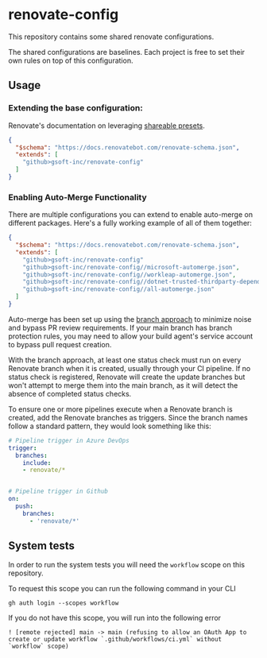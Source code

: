 # renovate-config

This repository contains some shared renovate configurations.

The shared configurations are baselines. Each project is free to set their own rules on top of this configuration.

## Usage

### Extending the base configuration:

Renovate's documentation on leveraging [shareable presets](https://docs.renovatebot.com/config-presets/#shareable-config-presets).

```json
{
  "$schema": "https://docs.renovatebot.com/renovate-schema.json",
  "extends": [
    "github>gsoft-inc/renovate-config"
  ]
}
```

### Enabling Auto-Merge Functionality

There are multiple configurations you can extend to enable auto-merge on different packages. Here's a fully working example of all of them together:

```json
{
  "$schema": "https://docs.renovatebot.com/renovate-schema.json",
  "extends": [
    "github>gsoft-inc/renovate-config"
    "github>gsoft-inc/renovate-config//microsoft-automerge.json",
    "github>gsoft-inc/renovate-config//workleap-automerge.json",
    "github>gsoft-inc/renovate-config//dotnet-trusted-thirdparty-dependencies-automerge.json",
    "github>gsoft-inc/renovate-config//all-automerge.json"
  ]
}

```

Auto-merge has been set up using the [branch approach](https://docs.renovatebot.com/key-concepts/automerge/#branch-vs-pr-automerging) to minimize noise and bypass PR review requirements. If your main branch has branch protection rules, you may need to allow your build agent's service account to bypass pull request creation.

With the branch approach, at least one status check must run on every Renovate branch when it is created, usually through your CI pipeline. If no status check is registered, Renovate will create the update branches but won't attempt to merge them into the main branch, as it will detect the absence of completed status checks.

To ensure one or more pipelines execute when a Renovate branch is created, add the Renovate branches as triggers. Since the branch names follow a standard pattern, they would look something like this:

```yaml
# Pipeline trigger in Azure DevOps
trigger:
  branches:
    include:
    - renovate/*


# Pipeline trigger in Github
on:
  push:
    branches:
      - 'renovate/*'
```


## System tests
In order to run the system tests you will need the `workflow` scope on this repository.

To request this scope you can run the following command in your CLI
```
gh auth login --scopes workflow
```

If you do not have this scope, you will run into the following error
```
! [remote rejected] main -> main (refusing to allow an OAuth App to create or update workflow `.github/workflows/ci.yml` without `workflow` scope)
```